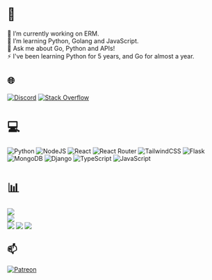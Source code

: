 # 💫
🔭 I’m currently working on ERM.<br>🌱 I’m learning Python, Golang and JavaScript. <br>💬 Ask me about Go, Python and APIs!<br>⚡ I've been learning Python for 5 years, and Go for almost a year.


## 🌐
[![Discord](https://img.shields.io/badge/Discord-%237289DA.svg?logo=discord&logoColor=white)](htttps://discord.com/users/1165311055728226444) [![Stack Overflow](https://img.shields.io/badge/-Stackoverflow-FE7A16?logo=stack-overflow&logoColor=white)](https://stackoverflow.com/users/14820205)

# 💻
![Python](https://img.shields.io/badge/python-3670A0?style=for-the-badge&logo=python&logoColor=ffdd54) ![NodeJS](https://img.shields.io/badge/node.js-6DA55F?style=for-the-badge&logo=node.js&logoColor=white) ![React](https://img.shields.io/badge/react-%2320232a.svg?style=for-the-badge&logo=react&logoColor=%2361DAFB) ![React Router](https://img.shields.io/badge/React_Router-CA4245?style=for-the-badge&logo=react-router&logoColor=white) ![TailwindCSS](https://img.shields.io/badge/tailwindcss-%2338B2AC.svg?style=for-the-badge&logo=tailwind-css&logoColor=white) ![Flask](https://img.shields.io/badge/flask-%23000.svg?style=for-the-badge&logo=flask&logoColor=white) ![MongoDB](https://img.shields.io/badge/MongoDB-%234ea94b.svg?style=for-the-badge&logo=mongodb&logoColor=white) ![Django](https://img.shields.io/badge/django-%23092E20.svg?style=for-the-badge&logo=django&logoColor=white) ![TypeScript](https://img.shields.io/badge/typescript-%23007ACC.svg?style=for-the-badge&logo=typescript&logoColor=white) ![JavaScript](https://img.shields.io/badge/javascript-%23323330.svg?style=for-the-badge&logo=javascript&logoColor=%23F7DF1E)
# 📊
![](https://github-readme-stats.vercel.app/api?username=MikeyUsersREC&theme=onedark&hide_border=false&include_all_commits=true&count_private=true)<br/>
![](https://github-readme-streak-stats.herokuapp.com/?user=MikeyUsersREC&theme=onedark&hide_border=false)<br/>
![](https://github-readme-stats.vercel.app/api/top-langs/?username=MikeyUsersREC&theme=onedark&hide_border=false&include_all_commits=true&count_private=true&layout=compact)
![](https://github-profile-trophy.vercel.app/?username=MikeyUsersREC&theme=dracula&no-frame=false&no-bg=true&margin-w=4)
[![](https://visitcount.itsvg.in/api?id=mikeyusersrec&label=Profile%20Views&color=12&icon=2&pretty=false)](https://visitcount.itsvg.in)


## 📫
[![Patreon](https://img.shields.io/badge/Patreon-F96854?style=for-the-badge&logo=patreon&logoColor=white)](https://patreon.com/ermbot) 



  
